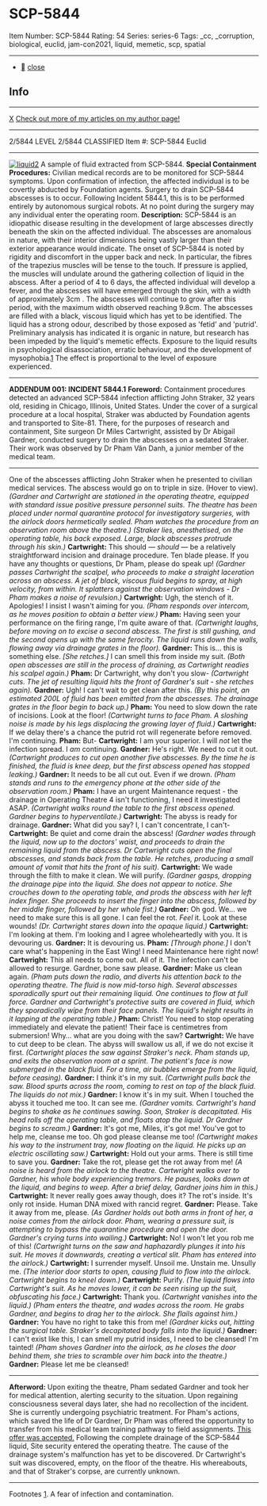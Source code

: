 # SCP-5844
Item Number: SCP-5844
Rating: 54
Series: series-6
Tags: _cc, _corruption, biological, euclid, jam-con2021, liquid, memetic, scp, spatial

---

  * [](javascript:;)
[close](javascript:;)
## Info
* * *
[X](javascript:;)
[Check out more of my articles on my author page!](http://scp-wiki.wikidot.com/dysadron)
* * *

2/5844 LEVEL 2/5844
CLASSIFIED
Item #: SCP-5844
Euclid
* * *
[![liquid2](https://scp-wiki.wdfiles.com/local--resized-images/scp-5844/liquid2/medium.jpg)](https://scp-wiki.wdfiles.com/local--files/scp-5844/liquid2)
A sample of fluid extracted from SCP-5844.
**Special Containment Procedures:** Civilian medical records are to be monitored for SCP-5844 symptoms. Upon confirmation of infection, the affected individual is to be covertly abducted by Foundation agents. Surgery to drain SCP-5844 abscesses is to occur. Following Incident 5844.1, this is to be performed entirely by autonomous surgical robots. At no point during the surgery may any individual enter the operating room.
**Description:** SCP-5844 is an idiopathic disease resulting in the development of large abscesses directly beneath the skin on the affected individual. The abscesses are anomalous in nature, with their interior dimensions being vastly larger than their exterior appearance would indicate.
The onset of SCP-5844 is noted by rigidity and discomfort in the upper back and neck. In particular, the fibres of the trapezius muscles will be tense to the touch. If pressure is applied, the muscles will undulate around the gathering collection of liquid in the abscess.
After a period of 4 to 6 days, the affected individual will develop a fever, and the abscesses will have emerged through the skin, with a width of approximately 3cm . The abscesses will continue to grow after this period, with the maximum width observed reaching 9.8cm.
The abscesses are filled with a black, viscous liquid which has yet to be identified. The liquid has a strong odour, described by those exposed as 'fetid' and 'putrid'. Preliminary analysis has indicated it is organic in nature, but research has been impeded by the liquid's memetic effects. Exposure to the liquid results in psychological disassociation, erratic behaviour, and the development of mysophobia.[1](javascript:;) The effect is proportional to the level of exposure experienced.
* * *
**ADDENDUM 001: INCIDENT 5844.1**
**Foreword:** Containment procedures detected an advanced SCP-5844 infection afflicting John Straker, 32 years old, residing in Chicago, Illinois, United States. Under the cover of a surgical procedure at a local hospital, Straker was abducted by Foundation agents and transported to Site-81.
There, for the purposes of research and containment, Site surgeon Dr Miles Cartwright, assisted by Dr Abigail Gardner, conducted surgery to drain the abscesses on a sedated Straker. Their work was observed by Dr Pham Văn Danh, a junior member of the medical team.
* * *
One of the abscesses afflicting John Straker when he presented to civilian medical services. The abscess would go on to triple in size. (Hover to view).
_(Gardner and Cartwright are stationed in the operating theatre, equipped with standard issue positive pressure personnel suits. The theatre has been placed under normal quarantine protocol for investigatory surgeries, with the airlock doors hermetically sealed. Pham watches the procedure from an observation room above the theatre.)_
_(Straker lies, anesthetised, on the operating table, his back exposed. Large, black abscesses protrude through his skin.)_
**Cartwright:** This should — _should_ — be a relatively straightforward incision and drainage procedure. Ten blade please. If you have any thoughts or questions, Dr Pham, please do speak up!
_(Gardner passes Cartwright the scalpel, who proceeds to make a straight laceration across an abscess. A jet of black, viscous fluid begins to spray, at high velocity, from within. It splatters against the observation windows - Dr Pham makes a noise of revulsion.)_
**Cartwright:** Ugh, the stench of it. Apologies! I insist I wasn't aiming for you.
_(Pham responds over intercom, as he moves position to obtain a better view.)_
**Pham:** Having seen your performance on the firing range, I'm quite aware of that.
_(Cartwright laughs, before moving on to excise a second abscess. The first is still gushing, and the second opens up with the same ferocity. The liquid runs down the walls, flowing away via drainage grates in the floor)._
**Gardner:** This is… this is something else. _[She retches.]_ I can smell this from inside my suit.
_(Both open abscesses are still in the process of draining, as Cartwright readies his scalpel again.)_
**Pham:** Dr Cartwright, why don't you slow-
_(Cartwright cuts. The jet of resulting liquid hits the front of Gardner's suit - she retches again)._
**Gardner:** Ugh! I can't wait to get clean after this.
_(By this point, an estimated 200L of fluid has been emitted from the abscesses. The drainage grates in the floor begin to back up.)_
**Pham:** You need to slow down the rate of incisions. Look at the floor!
_(Cartwright turns to face Pham. A sloshing noise is made by his legs displacing the growing layer of fluid.)_
**Cartwright:** If we delay there's a chance the putrid rot will regenerate before removed. I'm continuing.
**Pham:** But-
**Cartwright:** I am your superior. I will _not_ let the infection spread. I _am_ continuing.
**Gardner:** He's right. We need to cut it out.
_(Cartwright produces to cut open another five abscesses. By the time he is finished, the fluid is knee deep, but the first abscess opened has stopped leaking.)_
**Gardner:** It needs to be all cut out. Even if we drown.
_(Pham stands and runs to the emergency phone at the other side of the observation room.)_
**Pham:** I have an urgent Maintenance request - the drainage in Operating Theatre 4 isn't functioning, I need it investigated ASAP.
_(Cartwright walks round the table to the first abscess opened. Gardner begins to hyperventilate.)_
**Cartwright:** The abyss is ready for drainage.
**Gardner:** What did you say? I, I can't concentrate, I can't-
**Cartwright:** Be quiet and come drain the abscess!
_(Gardner wades through the liquid, now up to the doctors' waist, and proceeds to drain the remaining liquid from the abscess. Dr Cartwright cuts open the final abscesses, and stands back from the table. He retches, producing a small amount of vomit that hits the front of his suit)._
**Cartwright:** We wade through the filth to make it clean. We will purify.
_(Gardner gasps, dropping the drainage pipe into the liquid. She does not appear to notice. She crouches down to the operating table, and prods the abscess with her left index finger. She proceeds to insert the finger into the abscess, followed by her middle finger, followed by her whole fist.)_
**Gardner:** Oh god. We… we need to make sure this is all gone. I can feel the rot. _Feel_ it. Look at these wounds!
_(Dr. Cartwright stares down into the opaque liquid.)_
**Cartwright:** I'm looking at them. I'm looking and I agree wholeheartedly with you. It is devouring us.
**Gardner:** It is devouring us.
**Pham:** _[Through phone.]_ I don't care what's happening in the East Wing! I need Maintenance here right now!
**Cartwright:** This all needs to come out. All of it. The infection can't be allowed to resurge. Gardner, bone saw please.
**Gardner:** Make us clean again.
_(Pham puts down the radio, and diverts his attention back to the operating theatre. The fluid is now mid-torso high. Several abscesses sporadically spurt out their remaining liquid. One continues to flow at full force. Gardner and Cartwright's protective suits are covered in fluid, which they sporadically wipe from their face panels. The liquid's height results in it lapping at the operating table.)_
**Pham:** Christ! You need to stop operating immediately and elevate the patient! Their face is centimetres from submersion! Why… what are you doing with the saw?
**Cartwright:** We have to cut deep to be clean. The abyss will swallow us all, if we do not excise it first.
_(Cartwright places the saw against Straker's neck. Pham stands up, and exits the observation room at a sprint. The patient's face is now submerged in the black fluid. For a time, air bubbles emerge from the liquid, before ceasing)._
**Gardner:** I think it's in my suit.
_(Cartwright pulls back the saw. Blood spurts across the room, coming to rest on top of the black fluid. The liquids do not mix.)_
**Gardner:** I know it's in my suit. When I touched the abyss it touched me too. It can see me.
_(Gardner vomits. Cartwright's hand begins to shake as he continues sawing. Soon, Straker is decapitated. His head rolls off the operating table, and floats atop the liquid. Dr Gardner begins to scream.)_
**Gardner:** It's got me, Miles, it's got me! You've got to help me, cleanse me too. Oh god please cleanse me too!
_(Cartwright makes his way to the instrument tray, now floating on the liquid. He picks up an electric oscillating saw.)_
**Cartwright:** Hold out your arms. There is still time to save you.
**Gardner:** Take the rot, please get the rot away from me!
_(A noise is heard from the airlock to the theatre. Cartwright walks over to Gardner, his whole body experiencing tremors. He pauses, looks down at the liquid, and begins to weep. After a brief delay, Gardner joins him in this.)_
**Cartwright:** It never really goes away though, does it? The rot's inside. It's only rot inside. Human DNA mixed with rancid regret.
**Gardner:** Please. Take it away from me, please.
_(As Gardner holds out both arms in front of her, a noise comes from the airlock door. Pham, wearing a pressure suit, is attempting to bypass the quarantine procedure and open the door. Gardner's crying turns into wailing.)_
**Cartwright:** No! I won't let you rob me of this!
_(Cartwright turns on the saw and haphazardly plunges it into his suit. He moves it downwards, creating a vertical slit. Pham has entered into the airlock.)_
**Cartwright:** I surrender myself. Unsoil me. Unstain me. Unsully me.
_(The interior door starts to open, causing fluid to flow into the airlock. Cartwright begins to kneel down.)_
**Cartwright:** Purify.
_(The liquid flows into Cartwright's suit. As he moves lower, it can be seen rising up the suit, obfuscating his face.)_
**Cartwright:** Thank you.
_(Cartwright vanishes into the liquid.)_
_(Pham enters the theatre, and wades across the room. He grabs Gardner, and begins to drag her to the airlock. She flails against him.)_
**Gardner:** You have no right to take this from me!
_(Gardner kicks out, hitting the surgical table. Straker's decapitated body falls into the liquid.)_
**Gardner:** I can't exist like this, I can smell my putrid insides, I need to be cleansed! I'm tainted!
_(Pham shoves Gardner into the airlock, as he closes the door behind them, she tries to scramble over him back into the theatre.)_
**Gardner:** Please let me be cleansed!
* * *
**Afterword:** Upon exiting the theatre, Pham sedated Gardner and took her for medical attention, alerting security to the situation. Upon regaining consciousness several days later, she had no recollection of the incident. She is currently undergoing psychiatric treatment. For Pham's actions, which saved the life of Dr Gardner, Dr Pham was offered the opportunity to transfer from his medical team training pathway to field assignments. [This offer was accepted.](http://scp-wiki.wikidot.com/scp-5415)
Following the complete drainage of the SCP-5844 liquid, Site security entered the operating theatre. The cause of the drainage system's malfunction has yet to be discovered.
Dr Cartwright's suit was discovered, empty, on the floor of the theatre. His whereabouts, and that of Straker's corpse, are currently unknown.
* * *
Footnotes
[1](javascript:;). A fear of infection and contamination.